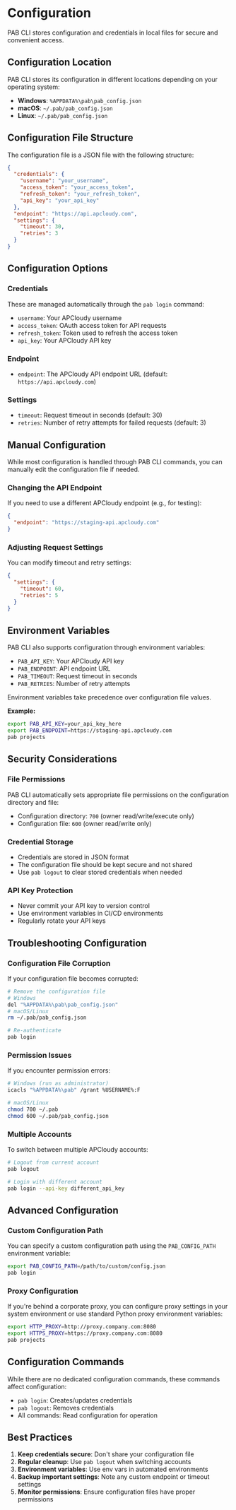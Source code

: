 # Configuration

PAB CLI stores configuration and credentials in local files for secure and convenient access.

## Configuration Location

PAB CLI stores its configuration in different locations depending on your operating system:

- **Windows**: `%APPDATA%\pab\pab_config.json`
- **macOS**: `~/.pab/pab_config.json`
- **Linux**: `~/.pab/pab_config.json`

## Configuration File Structure

The configuration file is a JSON file with the following structure:

```json
{
  "credentials": {
    "username": "your_username",
    "access_token": "your_access_token",
    "refresh_token": "your_refresh_token",
    "api_key": "your_api_key"
  },
  "endpoint": "https://api.apcloudy.com",
  "settings": {
    "timeout": 30,
    "retries": 3
  }
}
```

## Configuration Options

### Credentials

These are managed automatically through the `pab login` command:

- `username`: Your APCloudy username
- `access_token`: OAuth access token for API requests
- `refresh_token`: Token used to refresh the access token
- `api_key`: Your APCloudy API key

### Endpoint

- `endpoint`: The APCloudy API endpoint URL (default: `https://api.apcloudy.com`)

### Settings

- `timeout`: Request timeout in seconds (default: 30)
- `retries`: Number of retry attempts for failed requests (default: 3)

## Manual Configuration

While most configuration is handled through PAB CLI commands, you can manually edit the configuration file if needed.

### Changing the API Endpoint

If you need to use a different APCloudy endpoint (e.g., for testing):

```json
{
  "endpoint": "https://staging-api.apcloudy.com"
}
```

### Adjusting Request Settings

You can modify timeout and retry settings:

```json
{
  "settings": {
    "timeout": 60,
    "retries": 5
  }
}
```

## Environment Variables

PAB CLI also supports configuration through environment variables:

- `PAB_API_KEY`: Your APCloudy API key
- `PAB_ENDPOINT`: API endpoint URL
- `PAB_TIMEOUT`: Request timeout in seconds
- `PAB_RETRIES`: Number of retry attempts

Environment variables take precedence over configuration file values.

**Example:**
```bash
export PAB_API_KEY=your_api_key_here
export PAB_ENDPOINT=https://staging-api.apcloudy.com
pab projects
```

## Security Considerations

### File Permissions

PAB CLI automatically sets appropriate file permissions on the configuration directory and file:

- Configuration directory: `700` (owner read/write/execute only)
- Configuration file: `600` (owner read/write only)

### Credential Storage

- Credentials are stored in JSON format
- The configuration file should be kept secure and not shared
- Use `pab logout` to clear stored credentials when needed

### API Key Protection

- Never commit your API key to version control
- Use environment variables in CI/CD environments
- Regularly rotate your API keys

## Troubleshooting Configuration

### Configuration File Corruption

If your configuration file becomes corrupted:

```bash
# Remove the configuration file
# Windows
del "%APPDATA%\pab\pab_config.json"
# macOS/Linux
rm ~/.pab/pab_config.json

# Re-authenticate
pab login
```

### Permission Issues

If you encounter permission errors:

```bash
# Windows (run as administrator)
icacls "%APPDATA%\pab" /grant %USERNAME%:F

# macOS/Linux
chmod 700 ~/.pab
chmod 600 ~/.pab/pab_config.json
```

### Multiple Accounts

To switch between multiple APCloudy accounts:

```bash
# Logout from current account
pab logout

# Login with different account
pab login --api-key different_api_key
```

## Advanced Configuration

### Custom Configuration Path

You can specify a custom configuration path using the `PAB_CONFIG_PATH` environment variable:

```bash
export PAB_CONFIG_PATH=/path/to/custom/config.json
pab login
```

### Proxy Configuration

If you're behind a corporate proxy, you can configure proxy settings in your system environment or use standard Python proxy environment variables:

```bash
export HTTP_PROXY=http://proxy.company.com:8080
export HTTPS_PROXY=https://proxy.company.com:8080
pab projects
```

## Configuration Commands

While there are no dedicated configuration commands, these commands affect configuration:

- `pab login`: Creates/updates credentials
- `pab logout`: Removes credentials
- All commands: Read configuration for operation

## Best Practices

1. **Keep credentials secure**: Don't share your configuration file
2. **Regular cleanup**: Use `pab logout` when switching accounts
3. **Environment variables**: Use env vars in automated environments
4. **Backup important settings**: Note any custom endpoint or timeout settings
5. **Monitor permissions**: Ensure configuration files have proper permissions
